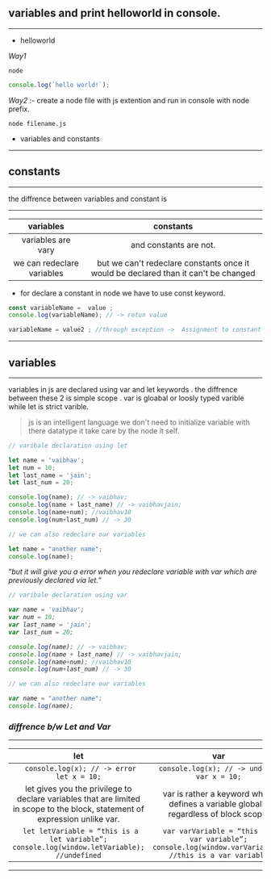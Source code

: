 ## variables and print helloworld in console.
----
- helloworld

*Way1*

```shell
node
```
```js
console.log(`hello world!`);
```
*Way2* :- create a node file with js extention and run in console with node prefix.

```npm
node filename.js
```
 - variables and constants
------------------
## constants
----------
 the diffrence between variables and constant is

 -------------------------------------------------

 |  variables           |    constants   |
 |:----------------------:|:----------------:|
 |  variables are vary  |  and constants are not. |
 | we can redeclare variables | but we can't redeclare constants once it would be declared than it can't be changed |

- for declare a constant in node we have to use const keyword.

```js
const variableName =  value ;
console.log(variableName); // -> retun value

variableName = value2 ; //through exception ->  Assignment to constant variable.
```
-----
## variables
-----
variables in js are declared using var and let keywords . the diffrence between these 2 is simple scope .
var is gloabal or loosly typed varible while let is strict varible.

> js is an intelligent language we don't need to initialize variable with there datatype it take care by the node it self.

```js
// varibale declaration using let 

let name = 'vaibhav';
let num = 10;
let last_name = 'jain';
let last_num = 20;

console.log(name); // -> vaibhav;
console.log(name + last_name) // -> vaibhavjain;
console.log(name+num); //vaibhav10
console.log(num+last_num) // -> 30

// we can also redeclare our variables 

let name = "another name";
console.log(name);

```
<q><i>but it will give you a error when you redeclare variable with var which are previously declared via let.

```js
// varibale declaration using var 

var name = 'vaibhav';
var num = 10;
var last_name = 'jain';
var last_num = 20;

console.log(name); // -> vaibhav;
console.log(name + last_name) // -> vaibhavjain;
console.log(name+num); //vaibhav10
console.log(num+last_num) // -> 30

// we can also redeclare our variables 

var name = "another name";
console.log(name);

```
### diffrence b/w  Let and Var
---
| let | var |
|:----:| :----:|
|    ```  console.log(x); // -> error  let x = 10; ```   |   ```  console.log(x); // -> undefine  var x = 10; ```    |
|  let gives you the privilege to declare variables that are limited in scope to the block, statement of expression unlike var. | var is rather a keyword which defines a variable globally regardless of block scope. |
|  ```  let letVariable = “this is a let variable”;  console.log(window.letVariable); //undefined ```  | ``` var varVariable = “this is a var variable”;  console.log(window.varVariable); //this is a var variable``` |
---
